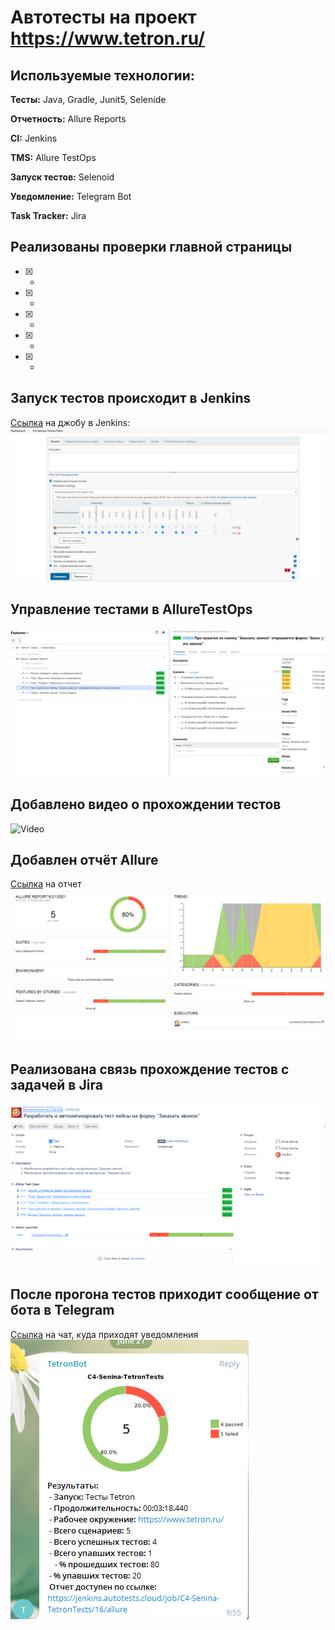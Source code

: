 # Автотесты на проект https://www.tetron.ru/

## Используемые технологии:
**Тесты:** Java, Gradle, Junit5, Selenide

**Отчетность:** Allure Reports

**CI:** Jenkins

**TMS:** Allure TestOps

**Запуск тестов:** Selenoid
 
**Уведомление:** Telegram Bot

**Task Tracker:** Jira

## Реализованы проверки главной страницы
- [X] - 
- [X] - 
- [X] - 
- [X] - 
- [X] - 

## Запуск тестов происходит в Jenkins
[Ссылка](https://jenkins.autotests.cloud/job/C4-Senina-TetronTests/) на джобу в Jenkins: 
![Jenkins](src/test/resources/files/Jenkins.png)

## Управление тестами в AllureTestOps
![AllureTO](src/test/resources/files/AllureTestOps.png)

## Добавлено видео о прохождении тестов
![Video]()

## Добавлен отчёт Allure
[Ссылка](https://jenkins.autotests.cloud/job/C4-Senina-TetronTests/16/allure/) на отчет
![Allure](src/test/resources/files/AllureReport.png)

## Реализована связь прохождение тестов с задачей в Jira
![Jira](src/test/resources/files/Jira.png)

## После прогона тестов приходит сообщение от бота в Telegram
[Ссылка](https://t.me/joinchat/X76tUcthckFlZTIy) на чат, куда приходят уведомления 
![Telegram](src/test/resources/files/Telegram.png)

